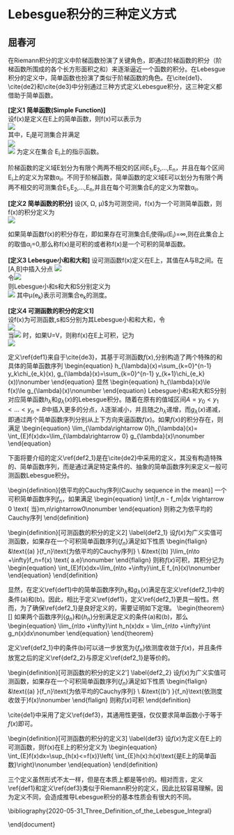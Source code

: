 Lebesgue积分的三种定义方式
===============================
屈春河
--------

在Riemann积分的定义中阶梯函数扮演了关键角色，即通过阶梯函数的积分（阶梯函数所围成的各个长方形面积之和）来逐渐逼近一个函数的积分。在Lebesgue积分的定义中，简单函数也扮演了类似于阶梯函数的角色。在\cite{de1}、\cite{de2}和\cite{de3}中分别通过三种方式定义Lebesgue积分，这三种定义都借助于简单函数。



**[定义1 简单函数(Simple Function)]**   
设f(x)是定义在E上的简单函数，则f(x)可以表示为   
![](http://latex.codecogs.com/gif.latex?f(x)=\sum_{i=1}^{n}\alpha_{i}\chi_{E_i}(x))   
其中，E<sub>i</sub>是可测集合并满足   
![](http://latex.codecogs.com/gif.latex?\bigcup_{i=1}^{n}E_i=E\text{,%20}E_i\cap%20E_j=\varnothing\text{%20}(i\neq%20j))   
![](http://latex.codecogs.com/gif.latex?\chi_{E_i}(x))
为定义在集合 E<sub>i</sub>上的指示函数。


阶梯函数的定义域E划分为有限个两两不相交的区间E<sub>1</sub>,E<sub>2</sub>,...,E<sub>n</sub>，并且在每个区间E<sub>i</sub>上的定义为常数α<sub>i</sub>。不同于阶梯函数，简单函数的定义域E可以划分为有限个两两不相交的可测集合E<sub>1</sub>,E<sub>2</sub>,...,E<sub>n</sub>,并且在每个可测集合E<sub>i</sub>的定义为常数α<sub>i</sub>。

**[定义2 简单函数的积分]** 
设(X, Ω, μ)$为可测空间，f(x)为一个可测简单函数，则f(x)的积分定义为   
![](http://latex.codecogs.com/gif.latex?\int_{E}f(x)=\sum_{i=1}^{n}\alpha_{i}\mu(E_i)) 

如果简单函数f(x)的积分存在，即如果存在可测集合E<sub>i</sub>使得μ(E<sub>i</sub>)=∞,则在此集合上的取值α<sub>i</sub>=0,那么称f(x)是可积的或者称f(x)是一个可积的简单函数。


**[定义3 Lebesgue小和和大和]**
设可测函数f(x)定义在E上，其值在A与B之间。在[A,B]中插入分点
![](http://latex.codecogs.com/gif.latex?A=y_0<y_1<\dots<y_n=B)   
令![](http://latex.codecogs.com/gif.latex?e_k=\\{x:x\in%20E%20\text{%20and%20}y_k\le%20f(x)<y_{k+1}\\})  
则Lebesgue小和s和大和S分别定义为    
![](http://latex.codecogs.com/gif.latex?s=\sum_{k=0}^{n-1}y_k\mu(e_k)\text{,%20}S=\sum_{k=0}^{n-1}y_{k+1}\mu(e_{k}))    
其中μ(e<sub>k</sub>)表示可测集合e<sub>k</sub>的测度。


**[定义4 可测函数的积分的定义1]**   
设f(x)为可测函数,s和S分别为其Lebesgue小和和大和，令   
![](http://latex.codecogs.com/gif.latex?U=sup{s}\text{,%20}V=inf{S})   
当![](http://latex.codecogs.com/gif.latex?\lambda=max(y_{i+1}-y_k)\rightarrow0) 时，如果U=V，则称f(x)在E上可积，记为   
![](http://latex.codecogs.com/gif.latex?\int_{E}f(x)dx=U(\text{or}V)) 



定义\ref{def1}来自于\cite{de3}，其基于可测函数$f(x)$,分别构造了两个特殊的和具体的简单函数序列
\begin{equation}
h_{\lambda}(x)=\sum_{k=0}^{n-1} y_k\chi_{e_k}(x), g_{\lambda}(x)=\sum_{k=0}^{n-1} y_{k+1}\chi_{e_k}(x))\nonumber
\end{equation}
显然
\begin{equation}
h_{\lambda}(x)\le f(x)\le g_{\lambda}(x)\nonumber
\end{equation}
Lebesgue小和s和大和S分别对应简单函数$h_{\lambda}$和$g_{\lambda}(x)$的Lebesgue积分。随着在原有的值域区间$A=y_0<y_1<\dots<y_n=B$中插入更多的分点，$\lambda$逐渐减小，并且随之$h_{\lambda}$递增，而$g_{\lambda}(x)$递减，即通过两个简单函数序列分别从上下方向夹逼函数$f(x)$。如果$f(x)$的积分存在，则满足
\begin{equation}
\lim_{\lambda\rightarrow 0}h_{\lambda}(x)= \int_{E}f(x)dx=\lim_{\lambda\rightarrow 0} g_{\lambda}(x)\nonumber
\end{equation}


下面将要介绍的定义\ref{def2_1}是在\cite{de2}中采用的定义，其没有构造特殊的、简单函数序列，而是通过满足特定条件的、抽象的简单函数序列来定义一般可测函数Lebesgue积分。

\begin{definition}[依平均的Cauchy序列(Cauchy sequence in the mean)]
一个可积简单函数序列${f_n}$，如果满足
\begin{equation}
 \int|f_n - f_m|dx \rightarrow 0 \text{  当}m,n\rightarrow0\nonumber
\end{equation}
则称之为依平均的Cauchy序列
\end{definition}



\begin{definition}[可测函数的积分的定义2]
\label{def2_1}
设$f(x)$为广义实值可测函数，如果存在一个可积简单函数序列$\{f_n\}$满足如下性质
\begin{flalign}
&\text{(a) }\{f_n\}\text{为依平均的Cauchy序列} \\
&\text{(b) }\lim_{n\to +\infty}f_n=f(x) \text{ a.e}\nonumber
\end{flalign}
则称$f(x)$可积，其积分记为
\begin{equation}
\int_{E}f(x)dx=\lim_{n\to +\infty}\int_E f_{n}(x)\nonumber
\end{equation}
\end{definition}


显然，在定义\ref{def1}中的简单函数序列$h_{\lambda}$和$g_{\lambda}(x)$满足在定义\ref{def2_1}中的条件(a)和(b)。因此，相比于定义\ref{def1}，定义\ref{def2_1}更具一般性。然而，为了确保\ref{def2_1}是良好定义的，需要证明如下定理。
\begin{theorem}[]
如果两个函数序列$\{g_n\}$和$\{h_n\}$分别满足定义的条件(a)和(b)，那么
\begin{equation}
 \lim_{n\to +\infty}\int h_n(x)dx = \lim_{n\to +\infty}\int g_n(x)dx\nonumber
\end{equation}
\end{theorem}

定义\ref{def2_1}中的条件(b)可以进一步放宽为$\{f_n\}\text{依测度收敛于}f(x)$，并且条件放宽之后的定义\ref{def2_2}与原定义\ref{def2_1}是等价的。

\begin{definition}[可测函数的积分的定义2']
\label{def2_2}
设$f(x)$为广义实值可测函数，如果存在一个可积简单函数序列$\{f_n\}$满足如下性质
\begin{flalign}
&\text{(a) }\{f_n\}\text{为依平均的Cauchy序列} \\
&\text{(b') }\{f_n\}\text{依测度收敛于}f(x)\nonumber
\end{flalign}
则称$f(x)$可积
\end{definition}


\cite{de1}中采用了定义\ref{def3}，其通用性更强，仅仅要求简单函数小于等于$f(x)$即可。


\begin{definition}[可测函数的积分的定义3]
\label{def3}
设$f(x)$为定义在E上的可测函数，则f(x)在E上的积分定义为
\begin{equation}
 \int_{E}f(x)dx=\sup_{h(x)<=f(x)}\left\{ \int_{E}h(x):h(x)\text{是E上的简单函数}\right\}\nonumber
\end{equation}
\end{definition}



三个定义虽然形式不太一样，但是在本质上都是等价的。相对而言，定义\ref{def1}和定义\ref{def3}类似于Riemann积分的定义，因此比较容易理解。因为定义不同，会造成推导Lebesgue积分的基本性质会有很大的不同。



\bibliography{2020-05-31_Three_Definition_of_the_Lebesgue_Integral}



\end{document}



